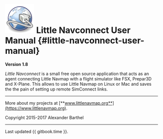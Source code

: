 # ![Little Navconnect](../images/navconnect.svg "Little Navconnect") Little Navconnect User Manual {#little-navconnect-user-manual}

**Version 1.8**

_Little Navconnect_ is a small free open source application that acts as an agent connecting Little Navmap with a flight simulator like FSX, Prepar3D and X-Plane. This allows to use Little Navmap on Linux or Mac and saves the the pain of setting up remote SimConnect links.

---

More about my projects at [**www.littlenavmap.org**](https://www.littlenavmap.org).

Copyright 2015-2017 Alexander Barthel

---

Last updated {{ gitbook.time }}.
